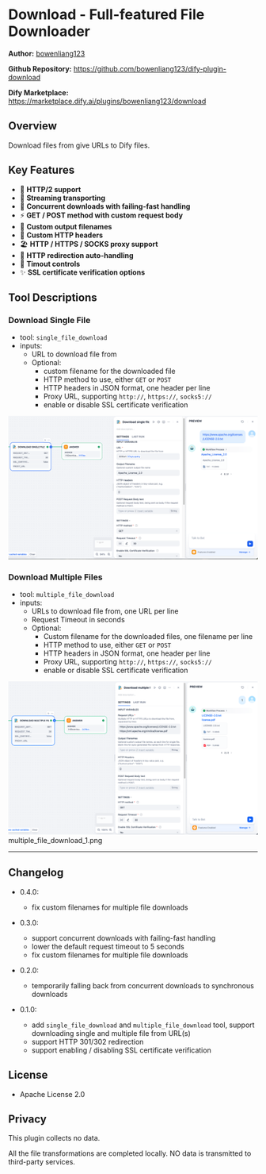 # Download - Full-featured File Downloader

**Author:** [bowenliang123](https://github.com/bowenliang123)

**Github Repository:** https://github.com/bowenliang123/dify-plugin-download

**Dify Marketplace:** https://marketplace.dify.ai/plugins/bowenliang123/download

## Overview

Download files from give URLs to Dify files.

## Key Features

- 🚀 **HTTP/2 support**
- 🌊 **Streaming transporting**
- 💫 **Concurrent downloads with failing-fast handling**
- ⚡ **GET / POST method with custom request body**
- 🎨 **Custom output filenames**
- 🌼 **Custom HTTP headers**
- 🏖️ **HTTP / HTTPS / SOCKS proxy support**
- 🧭 **HTTP redirection auto-handling**
- 🌟 **Timout controls**
- ✨ **SSL certificate verification options**

## Tool Descriptions

### Download Single File

- tool: `single_file_download`
- inputs:
    - URL to download file from
    - Optional:
      - custom filename for the downloaded file
      - HTTP method to use, either `GET` or `POST`
      - HTTP headers in JSON format, one header per line
      - Proxy URL, supporting `http://`, `https://`, `socks5://`
      - enable or disable SSL certificate verification

![single_file_download_1.png](_assets/single_file_download_1.png)

### Download Multiple Files

- tool: `multiple_file_download`
- inputs:
    - URLs to download file from, one URL per line
    - Request Timeout in seconds
    - Optional: 
      - Custom filename for the downloaded files, one filename per line
      - HTTP method to use, either `GET` or `POST`
      - HTTP headers in JSON format, one header per line
      - Proxy URL, supporting `http://`, `https://`, `socks5://`
      - enable or disable SSL certificate verification

![multiple_file_download_1.png](_assets/multiple_file_download_1.png)
multiple_file_download_1.png

---

## Changelog
- 0.4.0:
    - fix custom filenames for multiple file downloads

- 0.3.0:
  - support concurrent downloads with failing-fast handling
  - lower the default request timeout to 5 seconds
  - fix custom filenames for multiple file downloads

- 0.2.0:
  - temporarily falling back from concurrent downloads to synchronous downloads 

- 0.1.0:
  - add `single_file_download` and `multiple_file_download` tool, support downloading single and multiple file from
    URL(s)
  - support HTTP 301/302 redirection
  - support enabling / disabling SSL certificate verification

## License

- Apache License 2.0

## Privacy

This plugin collects no data.

All the file transformations are completed locally. NO data is transmitted to third-party services.

